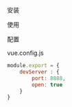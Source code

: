 安装

使用

配置

vue.config.js

```js
module.export = {
	devServer : {
		port: 8888,
		open: true
	}
}
```

